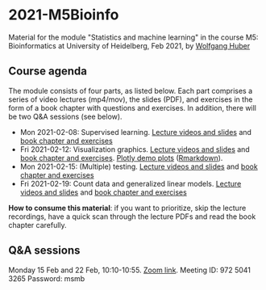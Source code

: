 # 2021-M5Bioinfo
Material for the module "Statistics and machine learning" in the course M5: Bioinformatics at University of Heidelberg, Feb 2021, by [Wolfgang Huber](https://www.huber.embl.org)

## Course agenda
The module consists of four parts, as listed below. Each part comprises a series of video lectures (mp4/mov), the slides (PDF), and exercises in the form of a book chapter with questions and exercises. In addition, there will be two Q&A sessions (see below).

* Mon 2021-02-08: Supervised learning. [Lecture videos and slides](https://www.huber.embl.de/users/whuber/2021-M5Bioinfo/ML) and [book chapter and exercises](https://www.huber.embl.de/msmb/Chap-Supervised.html) 
* Fri 2021-02-12: Visualization graphics. [Lecture videos and slides](https://www.huber.embl.de/users/whuber/2021-M5Bioinfo/graphics) and [book chapter and exercises](https://www.huber.embl.de/msmb/Chap-Graphics.html). [Plotly demo plots](https://www.huber.embl.de/users/whuber/2021-M5Bioinfo/graphics/demoplots.html) ([Rmarkdown](https://www.huber.embl.de/users/whuber/2021-M5Bioinfo/graphics/demoplots.Rmd)).
* Mon 2021-02-15: (Multiple) testing. [Lecture videos and slides](https://www.huber.embl.de/users/whuber/2021-M5Bioinfo/testing) and [book chapter and exercises](https://www.huber.embl.de/msmb/Chap-Testing.html) 
* Fri 2021-02-19: Count data and generalized linear models. [Lecture videos and slides](https://www.huber.embl.de/users/whuber/2021-M5Bioinfo/countsglm) and [book chapter and exercises](https://www.huber.embl.de/msmb/Chap-CountData.html) 

**How to consume this material**: if you want to prioritize, skip the lecture recordings, have a quick scan through the lecture PDFs and read the book chapter carefully.

## Q&A sessions
Monday 15 Feb and 22 Feb, 10:10-10:55.
[Zoom link](https://embl-de.zoom.us/j/97250413265?pwd=ZVpXRGlhVGt1RnRobXF2MHJ0U3lmZz09).
Meeting ID: 972 5041 3265
Password: msmb
